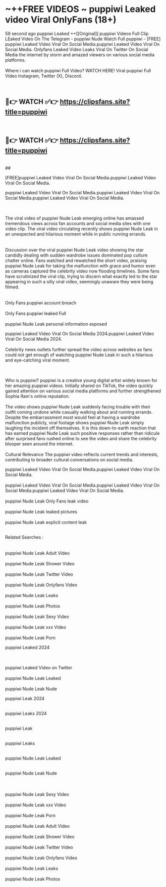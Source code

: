 # ~++FREE VIDEOS ~ puppiwi Leaked video Viral OnlyFans (18+)<br>


59 second ago puppiwi Leaked ++[[Original]] puppiwi Videos Full Clip LEaked Video On The Telegram  - puppiwi Nude  Watch Full puppiwi - [FREE] puppiwi Leaked Video Viral On Social Media.puppiwi Leaked Video Viral On Social Media.   Onlyfans Leaked Video Leaks Viral On Twitter On Social Media the internet by storm and amazed viewers on various social media platforms. <br><br>
Where i can watch puppiwi Full Video? WATCH HERE! Viral puppiwi Full Video Instagram, Twitter (X), Discord. <br>


 <br>

##  🔴👉 WATCH ✅👉  <a href="https://clipsfans.site?title=puppiwi&ref=git">https://clipsfans.site?title=puppiwi</a> <br>
  <br>

##  🔴👉 WATCH ✅👉  <a href="https://clipsfans.site?title=puppiwi&ref=git">https://clipsfans.site?title=puppiwi</a> <br>
  <br>
  ##



[FREE]puppiwi Leaked Video Viral On Social Media.puppiwi Leaked Video Viral On Social Media. <br>

puppiwi Leaked Video Viral On Social Media.puppiwi Leaked Video Viral On Social Media.puppiwi Leaked Video Viral On Social Media. <br>


  <br>

  <br>
The viral video of puppiwi Nude Leak emerging online has amassed tremendous views across fan accounts and social media sites with one video clip. The viral video circulating recently shows puppiwi Nude Leak in an unexpected and hilarious moment while in public running errands.<br>
<br>


<br>
Discussion over the viral puppiwi Nude Leak video showing the star candidly dealing with sudden wardrobe issues dominated pop culture chatter online. Fans watched and rewatched the short video, praising puppiwi Nude Leak for taking the malfunction with grace and humor even as cameras captured the celebrity video now flooding timelines. Some fans have scrutinized the viral clip, trying to discern what exactly led to the star appearing in such a silly viral video, seemingly unaware they were being filmed.<br>
<br>
<br> 
Only Fans puppiwi account breach<br>
<br>
Only Fans puppiwi leaked Full <br>
<br>
puppiwi Nude Leak personal information exposed<br>

puppiwi Leaked Video Viral On Social Media 2024.puppiwi Leaked Video Viral On Social Media 2024. <br>
<br>
Celebrity news outlets further spread the video across websites as fans could not get enough of watching puppiwi Nude Leak in such a hilarious and eye-catching viral moment.<br>
<br>

<br>
Who is puppiwi? puppiwi is a creative young digital artist widely known for her amazing puppiwi videos. Initially shared on TikTok, the video quickly gained attention on various social media platforms and further strengthened Sophia Rain's online reputation.<br>
<br>
The video shows puppiwi Nude Leak suddenly facing trouble with their outfit coming undone while casually walking about and running errands. Despite the embarrassment most would feel at having a wardrobe malfunction publicly, viral footage shows puppiwi Nude Leak simply laughing the incident off themselves. It is this down-to-earth reaction that has earned puppiwi Nude Leak such positive responses rather than ridicule after surprised fans rushed online to see the video and share the celebrity blooper seen around the internet.<br>
<br>
Cultural Relevance The puppiwi video reflects current trends and interests, contributing to broader cultural conversations on social media.<br>

puppiwi Leaked Video Viral On Social Media.puppiwi Leaked Video Viral On Social Media.<br>
<br>
puppiwi Leaked Video Viral On Social Media.puppiwi Leaked Video Viral On Social Media.puppiwi Leaked Video Viral On Social Media.<br>
<br>
puppiwi Nude Leak Only Fans leak video<br>
<br>
puppiwi Nude Leak leaked pictures<br>
<br>
puppiwi Nude Leak explicit content leak<br>


<br>
Related Searches :<br>
<br>

<br>
puppiwi Nude Leak Adult Video<br>
<br>
puppiwi Nude Leak Shower Video<br>
<br>
puppiwi Nude Leak Twitter Video<br>
<br>
puppiwi Nude Leak Onlyfans Video<br>
<br>
puppiwi Nude Leak Leaks<br>
<br>
puppiwi Nude Leak Photos<br>

<br>
puppiwi Nude Leak Sexy Video<br>
<br>
puppiwi Nude Leak xxx Video<br>
<br>
puppiwi Nude Leak Porn<br>

puppiwi  Leaked 2024 <br> <br>
<br>

puppiwi Leaked Video on Twitter <br>
<br>
puppiwi Nude Leak Leaked<br>
<br>
puppiwi Nude Leak Nude<br>


puppiwi  Leak 2024 <br> <br>



puppiwi  Leaks 2024 <br> <br>



 
puppiwi  Leak<br> <br>



puppiwi  Leaks<br> <br>


puppiwi Nude Leak Leaked<br> <br>

puppiwi Nude Leak Nude<br> <br>
<br> <br>
puppiwi Nude Leak Sexy Video
<br> <br>
puppiwi Nude Leak xxx Video
<br> <br>
puppiwi Nude Leak Porn
<br> <br>
puppiwi Nude Leak Adult Video
<br> <br>
puppiwi Nude Leak Shower Video
<br> <br>
puppiwi Nude Leak Twitter Video
<br> <br>
puppiwi Nude Leak Onlyfans Video
<br> <br>
puppiwi Nude Leak Leaks
<br> <br>
puppiwi Nude Leak Photos






</p>




 



</p>










